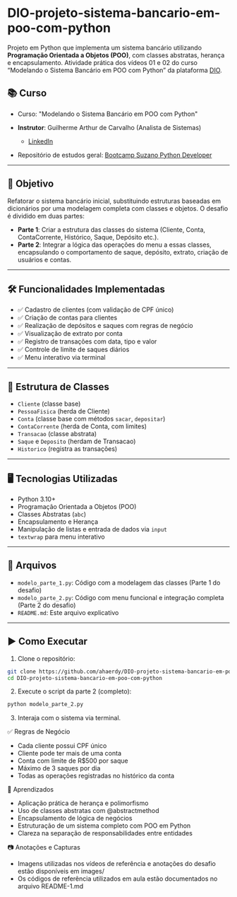 # DIO-projeto-sistema-bancario-em-poo-com-python

Projeto em Python que implementa um sistema bancário utilizando **Programação Orientada a Objetos (POO)**, com classes abstratas, herança e encapsulamento. Atividade prática dos vídeos 01 e 02 do curso “Modelando o Sistema Bancário em POO com Python” da plataforma [DIO](https://web.dio.me).

## 📚 Curso

- Curso: "Modelando o Sistema Bancário em POO com Python"
- **Instrutor**: Guilherme Arthur de Carvalho (Analista de Sistemas)  
  - [LinkedIn](https://www.linkedin.com/in/decarvalhogui/)

- Repositório de estudos geral: [Bootcamp Suzano Python Developer](https://github.com/ahaerdy/DIO-learning/tree/main/Suzano%20-%20Python%20Developer)

---

## 🎯 Objetivo

Refatorar o sistema bancário inicial, substituindo estruturas baseadas em dicionários por uma modelagem completa com classes e objetos. O desafio é dividido em duas partes:

- **Parte 1**: Criar a estrutura das classes do sistema (Cliente, Conta, ContaCorrente, Histórico, Saque, Depósito etc.).
- **Parte 2**: Integrar a lógica das operações do menu a essas classes, encapsulando o comportamento de saque, depósito, extrato, criação de usuários e contas.

---

## 🛠️ Funcionalidades Implementadas

- ✅ Cadastro de clientes (com validação de CPF único)
- ✅ Criação de contas para clientes
- ✅ Realização de depósitos e saques com regras de negócio
- ✅ Visualização de extrato por conta
- ✅ Registro de transações com data, tipo e valor
- ✅ Controle de limite de saques diários
- ✅ Menu interativo via terminal

---

## 🧱 Estrutura de Classes

- `Cliente` (classe base)
- `PessoaFisica` (herda de Cliente)
- `Conta` (classe base com métodos `sacar`, `depositar`)
- `ContaCorrente` (herda de Conta, com limites)
- `Transacao` (classe abstrata)
- `Saque` e `Deposito` (herdam de Transacao)
- `Historico` (registra as transações)

---

## 🖥️ Tecnologias Utilizadas

- Python 3.10+
- Programação Orientada a Objetos (POO)
- Classes Abstratas (`abc`)
- Encapsulamento e Herança
- Manipulação de listas e entrada de dados via `input`
- `textwrap` para menu interativo

---

## 📁 Arquivos

- `modelo_parte_1.py`: Código com a modelagem das classes (Parte 1 do desafio)
- `modelo_parte_2.py`: Código com menu funcional e integração completa (Parte 2 do desafio)
- `README.md`: Este arquivo explicativo

---

## ▶️ Como Executar

1. Clone o repositório:

```bash
git clone https://github.com/ahaerdy/DIO-projeto-sistema-bancario-em-poo-com-python.git
cd DIO-projeto-sistema-bancario-em-poo-com-python
```

2. Execute o script da parte 2 (completo):

```bash
python modelo_parte_2.py
```

3. Interaja com o sistema via terminal.

✅ Regras de Negócio

- Cada cliente possui CPF único
- Cliente pode ter mais de uma conta
- Conta com limite de R$500 por saque
- Máximo de 3 saques por dia
- Todas as operações registradas no histórico da conta

📌 Aprendizados

- Aplicação prática de herança e polimorfismo
- Uso de classes abstratas com @abstractmethod
- Encapsulamento de lógica de negócios
- Estruturação de um sistema completo com POO em Python
- Clareza na separação de responsabilidades entre entidades

📷 Anotações e Capturas

- Imagens utilizadas nos vídeos de referência e anotações do desafio estão disponíveis em images/
- Os códigos de referência utilizados em aula estão documentados no arquivo README-1.md